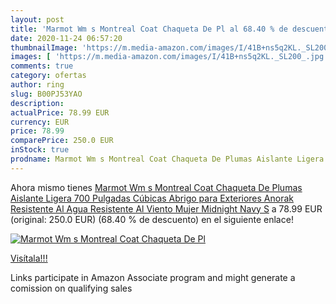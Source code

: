 ```yaml
---
layout: post
title: 'Marmot Wm s Montreal Coat Chaqueta De Pl al 68.40 % de descuento'
date: 2020-11-24 06:57:20
thumbnailImage: 'https://m.media-amazon.com/images/I/41B+ns5q2KL._SL200_.jpg'
images: [ 'https://m.media-amazon.com/images/I/41B+ns5q2KL._SL200_.jpg' ]
comments: true
category: ofertas
author: ring
slug: B00PJ53YAO
description:
actualPrice: 78.99 EUR
currency: EUR
price: 78.99
comparePrice: 250.0 EUR
inStock: true
prodname: Marmot Wm s Montreal Coat Chaqueta De Plumas Aislante Ligera  700 Pulgadas Cúbicas  Abrigo para Exteriores  Anorak Resistente Al Agua  Resistente Al Viento  Mujer  Midnight Navy  S
---
```


Ahora mismo tienes [Marmot Wm s Montreal Coat Chaqueta De Plumas Aislante Ligera  700 Pulgadas Cúbicas  Abrigo para Exteriores  Anorak Resistente Al Agua  Resistente Al Viento  Mujer  Midnight Navy  S](https://www.amazon.es/dp/B00PJ53YAO/?tag=tolees-21) a 78.99 EUR (original: 250.0 EUR) (68.40 %  de descuento) en el siguiente enlace!

[![Marmot Wm s Montreal Coat Chaqueta De Pl](https://m.media-amazon.com/images/I/41B+ns5q2KL._SL200_.jpg)](https://www.amazon.es/dp/B00PJ53YAO/?tag=tolees-21)

[Visítala!!!](https://www.amazon.es/dp/B00PJ53YAO/?tag=tolees-21)

Links participate in Amazon Associate program and might generate a comission on qualifying sales
